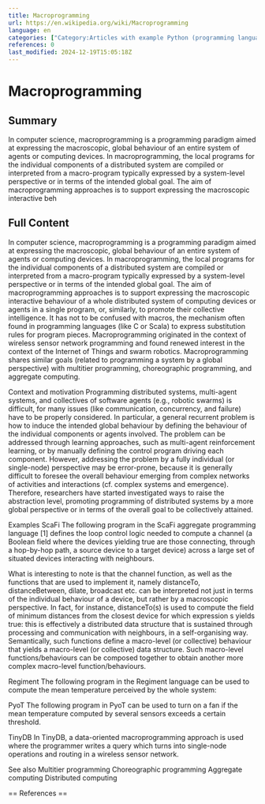 ```yaml
---
title: Macroprogramming
url: https://en.wikipedia.org/wiki/Macroprogramming
language: en
categories: ["Category:Articles with example Python (programming language) code", "Category:Articles with example Scala code", "Category:Articles with short description", "Category:Distributed computing", "Category:Programming languages", "Category:Programming paradigms", "Category:Short description with empty Wikidata description"]
references: 0
last_modified: 2024-12-19T15:05:18Z
---
```


# Macroprogramming

## Summary

In computer science, macroprogramming is a programming paradigm 
aimed at expressing the macroscopic, global behaviour of an entire system of agents or computing devices.
In macroprogramming, the local programs for the individual components of a distributed system are compiled or interpreted from a macro-program typically expressed by a system-level perspective or in terms of the intended global goal.
The aim of macroprogramming approaches is to support expressing the macroscopic interactive beh

## Full Content

In computer science, macroprogramming is a programming paradigm 
aimed at expressing the macroscopic, global behaviour of an entire system of agents or computing devices.
In macroprogramming, the local programs for the individual components of a distributed system are compiled or interpreted from a macro-program typically expressed by a system-level perspective or in terms of the intended global goal.
The aim of macroprogramming approaches is to support expressing the macroscopic interactive behaviour of a whole distributed system of computing devices or agents in a single program, or, similarly, to promote their collective intelligence.
It has not to be confused with macros, the mechanism often found in programming languages (like C or Scala) to express substitution rules for program pieces.
Macroprogramming originated in the context of wireless sensor network programming
and found renewed interest in the context of the Internet of Things and swarm robotics.
Macroprogramming shares similar goals (related to  programming a system by a global perspective) with multitier programming, choreographic programming, and aggregate computing.

Context and motivation
Programming distributed systems, multi-agent systems, and collectives of software agents (e.g., robotic swarms) is difficult, for many issues (like communication, concurrency, and failure) have to be properly considered. In particular, a general recurrent problem is how to induce the intended global behaviour by defining the behaviour of the individual components or agents involved. The problem can be addressed through learning approaches, such as multi-agent reinforcement learning, or by manually defining the control program driving each component. However, addressing the problem by a fully individual (or single-node) perspective may be error-prone, because it is generally difficult to foresee the overall behaviour emerging from complex networks of activities and interactions (cf. complex systems and emergence). Therefore, researchers have started investigated ways to raise the abstraction level, promoting programming of distributed systems by a more global perspective or in terms of the overall goal to be collectively attained.

Examples
ScaFi
The following program in the ScaFi aggregate programming language  [1] defines the loop control logic needed to compute a channel (a Boolean field where the devices yielding true are those connecting, through a hop-by-hop path, a source device to a target device)  across a large set of situated devices interacting with neighbours.

What is interesting to note is that the channel function, as well as the functions that are used to implement it, namely distanceTo, distanceBetween, dilate, broadcast etc.
can be interpreted not just in terms of the individual behaviour of a device, but rather by a macroscopic perspective.
In fact, for instance, distanceTo(s) is used to compute the field of minimum distances from the closest device for which expression s yields true: this is effectively a distributed data structure that is sustained through processing and communication with neighbours, in a self-organising way.
Semantically, such functions define  a macro-level (or collective) behaviour that yields a macro-level (or collective) data structure. Such macro-level functions/behaviours can be composed together to obtain another more complex macro-level function/behaviours.

Regiment
The following program in the Regiment language  can be used to compute the mean temperature perceived by the whole system:

PyoT
The following program in PyoT  can be used to turn on a fan if the mean temperature computed by several sensors exceeds a certain threshold.

TinyDB
In TinyDB, a data-oriented macroprogramming approach is used where the programmer writes a query which turns into single-node operations and routing in a wireless sensor network.

See also
Multitier programming
Choreographic programming
Aggregate computing
Distributed computing


== References ==
